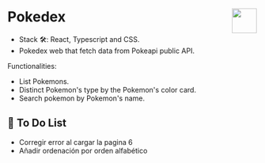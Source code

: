 # Pokedex <img src="https://www.nebrija.com/lp/2019/inc/common/assets/img/logo_nebrija.png" height="50px" align="right" />

* Stack 🛠: React, Typescript and CSS.
* Pokedex web that fetch data from Pokeapi public API.

Functionalities: 
* List Pokemons.
* Distinct Pokemon's type by the Pokemon's color card.
* Search pokemon by Pokemon's name.

## 📝 To Do List 
* Corregir error al cargar la pagina 6
* Añadir ordenación por orden alfabético
